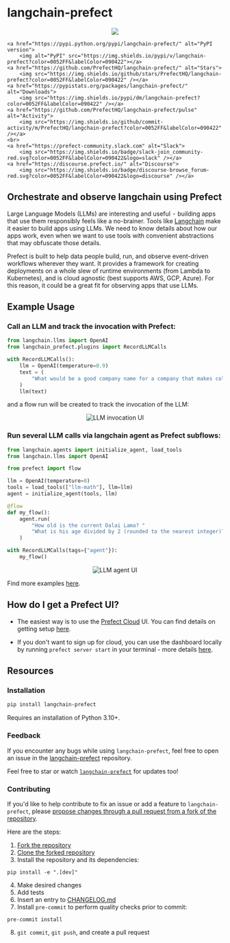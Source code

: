 # langchain-prefect

<p align="center">
    <!--- Insert a cover image here -->
    <!--- <br> -->
    <img src="https://user-images.githubusercontent.com/31014960/224118318-02e49d8e-72e0-4850-93f7-d850c0f06ca1.png">

    <a href="https://pypi.python.org/pypi/langchain-prefect/" alt="PyPI version">
        <img alt="PyPI" src="https://img.shields.io/pypi/v/langchain-prefect?color=0052FF&labelColor=090422"></a>
    <a href="https://github.com/PrefectHQ/langchain-prefect/" alt="Stars">
        <img src="https://img.shields.io/github/stars/PrefectHQ/langchain-prefect?color=0052FF&labelColor=090422" /></a>
    <a href="https://pypistats.org/packages/langchain-prefect/" alt="Downloads">
        <img src="https://img.shields.io/pypi/dm/langchain-prefect?color=0052FF&labelColor=090422" /></a>
    <a href="https://github.com/PrefectHQ/langchain-prefect/pulse" alt="Activity">
        <img src="https://img.shields.io/github/commit-activity/m/PrefectHQ/langchain-prefect?color=0052FF&labelColor=090422" /></a>
    <br>
    <a href="https://prefect-community.slack.com" alt="Slack">
        <img src="https://img.shields.io/badge/slack-join_community-red.svg?color=0052FF&labelColor=090422&logo=slack" /></a>
    <a href="https://discourse.prefect.io/" alt="Discourse">
        <img src="https://img.shields.io/badge/discourse-browse_forum-red.svg?color=0052FF&labelColor=090422&logo=discourse" /></a>
</p>

## Orchestrate and observe langchain using Prefect

Large Language Models (LLMs) are interesting and useful  -  building apps that use them responsibly feels like a no-brainer. Tools like [Langchain](https://github.com/hwchase17/langchain) make it easier to build apps using LLMs. We need to know details about how our apps work, even when we want to use tools with convenient abstractions that may obfuscate those details.

Prefect is built to help data people build, run, and observe event-driven workflows wherever they want. It provides a framework for creating deployments on a whole slew of runtime environments (from Lambda to Kubernetes), and is cloud agnostic (best supports AWS, GCP, Azure). For this reason, it could be a great fit for observing apps that use LLMs.

## Example Usage

### Call an LLM and track the invocation with Prefect:
```python
from langchain.llms import OpenAI
from langchain_prefect.plugins import RecordLLMCalls

with RecordLLMCalls():
    llm = OpenAI(temperature=0.9)
    text = (
        "What would be a good company name for a company that makes colorful socks?"
    )
    llm(text)
```
and a flow run will be created to track the invocation of the LLM:

<p align="center">
    <img src="https://user-images.githubusercontent.com/31014960/224114166-f2c7d5ed-49b6-406e-a384-bd327d4e1fe4.png" alt="LLM invocation UI">
</p>

### Run several LLM calls via langchain agent as Prefect subflows:
```python
from langchain.agents import initialize_agent, load_tools
from langchain.llms import OpenAI

from prefect import flow

llm = OpenAI(temperature=0)
tools = load_tools(["llm-math"], llm=llm)
agent = initialize_agent(tools, llm)

@flow
def my_flow():
    agent.run(
        "How old is the current Dalai Lama? "
        "What is his age divided by 2 (rounded to the nearest integer)?"
    )

with RecordLLMCalls(tags={"agent"}):
    my_flow()
```

<p align="center">
    <img src="https://user-images.githubusercontent.com/31014960/224113843-b91f204b-8085-4739-b483-a45c4f339210.png" alt="LLM agent UI">
</p>

Find more examples [here](examples/).

## How do I get a Prefect UI?
- The easiest way is to use the [Prefect Cloud](https://www.prefect.io/cloud/) UI. You can find details on getting setup [here](https://docs.prefect.io/ui/cloud-quickstart/).

- If you don't want to sign up for cloud, you can use the dashboard locally by running `prefect server start` in your terminal - more details [here](https://docs.prefect.io/ui/overview/#using-the-prefect-ui).


## Resources
### Installation

```bash
pip install langchain-prefect
```

Requires an installation of Python 3.10+.

### Feedback

If you encounter any bugs while using `langchain-prefect`, feel free to open an issue in the [langchain-prefect](https://github.com/PrefectHQ/langchain-prefect) repository.

Feel free to star or watch [`langchain-prefect`](https://github.com/PrefectHQ/langchain-prefect) for updates too!

### Contributing

If you'd like to help contribute to fix an issue or add a feature to `langchain-prefect`, please [propose changes through a pull request from a fork of the repository](https://docs.github.com/en/pull-requests/collaborating-with-pull-requests/proposing-changes-to-your-work-with-pull-requests/creating-a-pull-request-from-a-fork).

Here are the steps:

1. [Fork the repository](https://docs.github.com/en/get-started/quickstart/fork-a-repo#forking-a-repository)
2. [Clone the forked repository](https://docs.github.com/en/get-started/quickstart/fork-a-repo#cloning-your-forked-repository)
3. Install the repository and its dependencies:
```
pip install -e ".[dev]"
```
4. Make desired changes
5. Add tests
6. Insert an entry to [CHANGELOG.md](https://github.com/PrefectHQ/langchain-prefect/blob/main/CHANGELOG.md)
7. Install `pre-commit` to perform quality checks prior to commit:
```
pre-commit install
```
8. `git commit`, `git push`, and create a pull request
